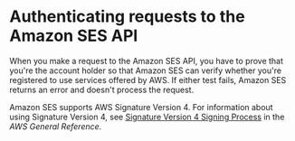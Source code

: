# Authenticating requests to the Amazon SES API<a name="using-ses-api-authentication"></a>

When you make a request to the Amazon SES API, you have to prove that you're the account holder so that Amazon SES can verify whether you're registered to use services offered by AWS\. If either test fails, Amazon SES returns an error and doesn't process the request\.

Amazon SES supports AWS Signature Version 4\. For information about using Signature Version 4, see [Signature Version 4 Signing Process](https://docs.aws.amazon.com/general/latest/gr/signature-version-4.html) in the *AWS General Reference*\.